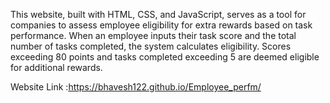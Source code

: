 This website, built with HTML, CSS, and JavaScript, serves as a tool for companies to assess employee eligibility for extra rewards based on task performance. When an employee inputs their task score and the total number of tasks completed, the system calculates eligibility. Scores exceeding 80 points and tasks completed exceeding 5 are deemed eligible for additional rewards.


Website Link :https://bhavesh122.github.io/Employee_perfm/
